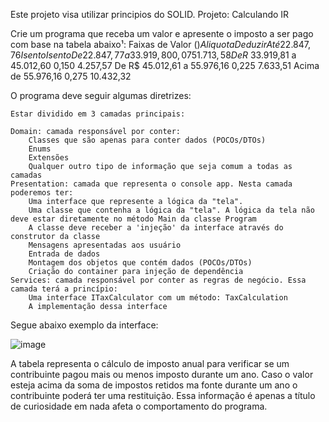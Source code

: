 Este projeto visa utilizar principios do SOLID.
Projeto: Calculando IR

Crie um programa que receba um valor e apresente o imposto a ser pago com base na tabela abaixo¹:
Faixas de Valor ($) 	Aliquota 	Deduzir
Até 22.847,76 	Isento 	Isento
De 22.847,77 a 33.919,80 	0,075 	1.713,58
De R$ 33.919,81 a 45.012,60 	0,150 	4.257,57
De R$ 45.012,61 a 55.976,16 	0,225 	7.633,51
Acima de 55.976,16 	0,275 	10.432,32

O programa deve seguir algumas diretrizes:

    Estar dividido em 3 camadas principais:

    Domain: camada responsável por conter:
        Classes que são apenas para conter dados (POCOs/DTOs)
        Enums
        Extensões
        Qualquer outro tipo de informação que seja comum a todas as camadas
    Presentation: camada que representa o console app. Nesta camada poderemos ter:
        Uma interface que represente a lógica da "tela".
        Uma classe que contenha a lógica da "tela". A lógica da tela não deve estar diretamente no método Main da classe Program
        A classe deve receber a 'injeção' da interface através do construtor da classe
        Mensagens apresentadas aos usuário
        Entrada de dados
        Montagem dos objetos que contém dados (POCOs/DTOs)
        Criação do container para injeção de dependência
    Services: camada responsável por conter as regras de negócio. Essa camada terá a princípio:
        Uma interface ITaxCalculator com um método: TaxCalculation
        A implementação dessa interface

Segue abaixo exemplo da interface:

![image](https://user-images.githubusercontent.com/38474570/179327810-8cf3e044-9986-49bb-ab3f-b9a269831402.png)

A tabela representa o cálculo de imposto anual para verificar se um contribuinte pagou mais ou menos imposto durante um ano. Caso o valor esteja acima da soma de impostos retidos ma fonte durante um ano o contribuinte poderá ter uma restituição. Essa informação é apenas a título de curiosidade em nada afeta o comportamento do programa.

